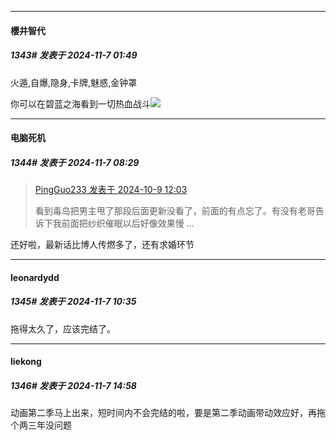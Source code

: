 ﻿
*****

####  櫻井智代  
##### 1343#       发表于 2024-11-7 01:49

火遁,自爆,隐身,卡牌,魅惑,金钟罩

你可以在碧蓝之海看到一切热血战斗<img src="https://static.saraba1st.com/image/smiley/face2017/066.png" referrerpolicy="no-referrer">


*****

####  电脑死机  
##### 1344#       发表于 2024-11-7 08:29

<blockquote><a href="httphttps://bbs.saraba1st.com/2b/forum.php?mod=redirect&amp;goto=findpost&amp;pid=66406467&amp;ptid=1317511" target="_blank">PingGuo233 发表于 2024-10-9 12:03</a>

看到毒岛把男主甩了那段后面更新没看了，前面的有点忘了。有没有老哥告诉下我前面把纱织催眠以后好像效果慢 ...</blockquote>
还好啦，最新话比博人传燃多了，还有求婚环节


*****

####  leonardydd  
##### 1345#       发表于 2024-11-7 10:35

拖得太久了，应该完结了。


*****

####  liekong  
##### 1346#       发表于 2024-11-7 14:58

动画第二季马上出来，短时间内不会完结的啦，要是第二季动画带动效应好，再拖个两三年没问题

